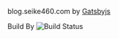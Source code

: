 blog.seike460.com by [Gatsbyjs](https://gatsbyjs.org)

Build By ![Build Status](https://codebuild.ap-northeast-1.amazonaws.com/badges?uuid=eyJlbmNyeXB0ZWREYXRhIjoiWE13VTYwM0g5aXNTWTFYZkZmZlcwNldLRnJoZDRVcnNuKzMxOUJ0RzN6MjdXa0lhY290VEFrRnM5UmMrU0JENzE3N3prVnNtUjdRem1pdUtMQXNWOTJzPSIsIml2UGFyYW1ldGVyU3BlYyI6IkNGZ1cxWkdoc0w1TU45UjMiLCJtYXRlcmlhbFNldFNlcmlhbCI6MX0%3D&branch=master)
